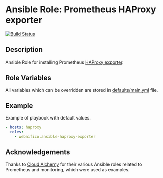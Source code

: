 # Ansible Role: Prometheus HAProxy exporter

[![Build Status](https://travis-ci.com/webnifico/ansible-haproxy-exporter.svg?token=ya2jwEdwbzxuostpa2Zr&branch=master)](https://travis-ci.com/webnifico/ansible-haproxy-exporter)

## Description

Ansible Role for installing Prometheus [HAProxy exporter](https://github.com/prometheus/haproxy_exporter).

## Role Variables

All variables which can be overridden are stored in [defaults/main.yml](defaults/main.yml) file.

## Example

Example of playbook with default values.

```yaml
- hosts: haproxy
  roles:
    - webnifico.ansible-haproxy-exporter
```

## Acknowledgements

Thanks to [Cloud Alchemy](https://github.com/cloudalchemy) for their various Ansible roles related to Prometheus and monitoring, which were used as examples.
